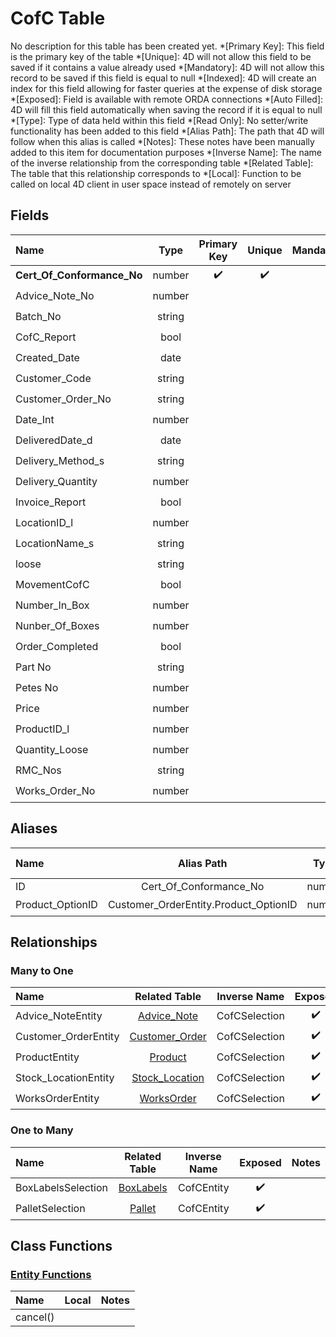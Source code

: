 ﻿# CofC Table
No description for this table has been created yet.
*[Primary Key]: This field is the primary key of the table
*[Unique]: 4D will not allow this field to be saved if it contains a value already used
*[Mandatory]: 4D will not allow this record to be saved if this field is equal to null
*[Indexed]: 4D will create an index for this field allowing for faster queries at the expense of disk storage
*[Exposed]: Field is available with remote ORDA connections
*[Auto Filled]: 4D will fill this field automatically when saving the record if it is equal to null
*[Type]: Type of data held within this field
*[Read Only]: No setter/write functionality has been added to this field
*[Alias Path]: The path that 4D will follow when this alias is called
*[Notes]: These notes have been manually added to this item for documentation purposes
*[Inverse Name]: The name of the inverse relationship from the corresponding table
*[Related Table]: The table that this relationship corresponds to
*[Local]: Function to be called on local 4D client in user space instead of remotely on server
## Fields

|Name|Type|Primary Key|Unique|Mandatory|Indexed|Exposed|Auto Filled|Notes|
|:---|:---:|:---:|:---:|:---:|:---:|:---:|:---:|:---:|
|**Cert_Of_Conformance_No**|number|✔️|✔️||✔️|✔️|✔️||
|Advice_Note_No|number||||✔️|✔️|||
|Batch_No|string|||||✔️|||
|CofC_Report|bool||||✔️|✔️|||
|Created_Date|date|||||✔️|||
|Customer_Code|string||||✔️|✔️|||
|Customer_Order_No|string|||||✔️|||
|Date_Int|number||||✔️|✔️|||
|DeliveredDate_d|date|||||✔️|||
|Delivery_Method_s|string|||||✔️|||
|Delivery_Quantity|number|||||✔️|||
|Invoice_Report|bool||||✔️|✔️|||
|LocationID_l|number|||||✔️|||
|LocationName_s|string|||||✔️|||
|loose|string|||||✔️|||
|MovementCofC|bool||||✔️|✔️|||
|Number_In_Box|number|||||✔️|||
|Nunber_Of_Boxes|number|||||✔️|||
|Order_Completed|bool|||||✔️|||
|Part No|string||||✔️|✔️|||
|Petes No|number||||✔️|✔️|||
|Price|number|||||✔️|||
|ProductID_l|number||||✔️|✔️|||
|Quantity_Loose|number|||||✔️|||
|RMC_Nos|string|||||✔️|||
|Works_Order_No|number||||✔️|✔️|||

## Aliases

|Name|Alias Path|Type|Read Only|Notes|
|:---|:---:|:---:|:---:|:---:|
|ID|Cert_Of_Conformance_No|number|||
|Product_OptionID|Customer_OrderEntity.Product_OptionID|number|✔️||

## Relationships
### Many to One

|Name|Related Table|Inverse Name|Exposed|Notes|
|:---|:---:|:---:|:---:|:---:|
|Advice_NoteEntity|[Advice_Note](Advice_Note.md)|CofCSelection|✔️||
|Customer_OrderEntity|[Customer_Order](Customer_Order.md)|CofCSelection|✔️||
|ProductEntity|[Product](Product.md)|CofCSelection|✔️||
|Stock_LocationEntity|[Stock_Location](Stock_Location.md)|CofCSelection|✔️||
|WorksOrderEntity|[WorksOrder](WorksOrder.md)|CofCSelection|✔️||

### One to Many

|Name|Related Table|Inverse Name|Exposed|Notes|
|:---|:---:|:---:|:---:|:---:|
|BoxLabelsSelection|[BoxLabels](BoxLabels.md)|CofCEntity|✔️||
|PalletSelection|[Pallet](Pallet.md)|CofCEntity|✔️||

## Class Functions

### [Entity Functions](https://github.com/synthotec/SynthoTec-4D/blob/main/Project/Sources/Classes/CofCEntity.4dm)

|Name|Local|Notes|
|:---|:---:|:---:|
|cancel()|||